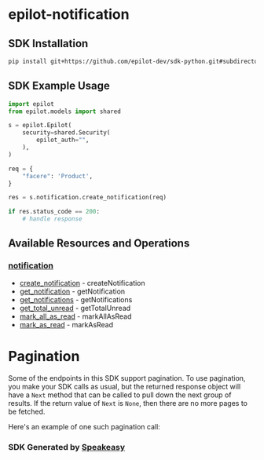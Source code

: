 # epilot-notification

<!-- Start SDK Installation -->
## SDK Installation

```bash
pip install git+https://github.com/epilot-dev/sdk-python.git#subdirectory=notification
```
<!-- End SDK Installation -->

## SDK Example Usage
<!-- Start SDK Example Usage -->
```python
import epilot
from epilot.models import shared

s = epilot.Epilot(
    security=shared.Security(
        epilot_auth="",
    ),
)

req = {
    "facere": 'Product',
}

res = s.notification.create_notification(req)

if res.status_code == 200:
    # handle response
```
<!-- End SDK Example Usage -->

<!-- Start SDK Available Operations -->
## Available Resources and Operations


### [notification](docs/sdks/notification/README.md)

* [create_notification](docs/sdks/notification/README.md#create_notification) - createNotification
* [get_notification](docs/sdks/notification/README.md#get_notification) - getNotification
* [get_notifications](docs/sdks/notification/README.md#get_notifications) - getNotifications
* [get_total_unread](docs/sdks/notification/README.md#get_total_unread) - getTotalUnread
* [mark_all_as_read](docs/sdks/notification/README.md#mark_all_as_read) - markAllAsRead
* [mark_as_read](docs/sdks/notification/README.md#mark_as_read) - markAsRead
<!-- End SDK Available Operations -->



<!-- Start Dev Containers -->

<!-- End Dev Containers -->



<!-- Start Pagination -->
# Pagination

Some of the endpoints in this SDK support pagination. To use pagination, you make your SDK calls as usual, but the
returned response object will have a `Next` method that can be called to pull down the next group of results. If the
return value of `Next` is `None`, then there are no more pages to be fetched.

Here's an example of one such pagination call:
<!-- End Pagination -->

<!-- Placeholder for Future Speakeasy SDK Sections -->



### SDK Generated by [Speakeasy](https://docs.speakeasyapi.dev/docs/using-speakeasy/client-sdks)
